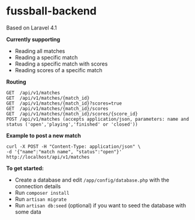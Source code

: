 fussball-backend
================
Based on Laravel 4.1

**Currently supporting**
+ Reading all matches
+ Reading a specific match
+ Reading a specific match with scores
+ Reading scores of a specific match

**Routing**  
```
GET  /api/v1/matches
GET  /api/v1/matches/{match_id}
GET  /api/v1/matches/{match_id}?scores=true
GET  /api/v1/matches/{match_id}/scores
GET  /api/v1/matches/{match_id}/scores/{score_id}
POST /api/v1/matches (accepts application/json, parameters: name and status ('open','playing','finished' or 'closed'))
```

**Example to post a new match**  
```
curl -X POST -H "Content-Type: application/json" \
-d '{"name":"match name", "status":"open"}' http://localhost/api/v1/matches
```

**To get started:**  
+ Create a database and edit `/app/config/database.php` with the connection details
+ Run `composer install`
+ Run `artisan migrate`
+ Run `artisan db:seed` (optional) if you want to seed the database with some data

